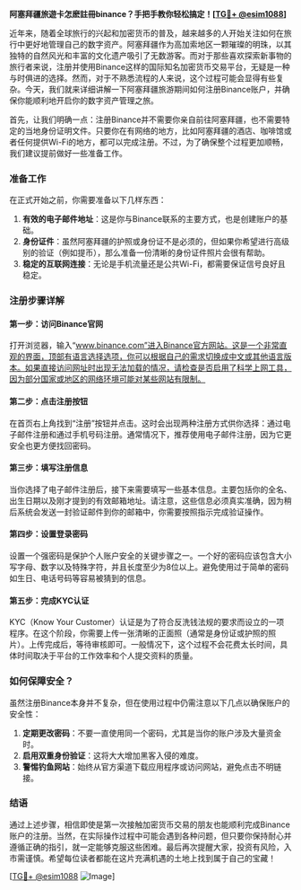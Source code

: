 **阿塞拜疆旅遊卡怎麽註冊binance？手把手教你轻松搞定！[[TG💪+ @esim1088](https://t.me/s/esim1088)]**

近年来，随着全球旅行的兴起和加密货币的普及，越来越多的人开始关注如何在旅行中更好地管理自己的数字资产。阿塞拜疆作为高加索地区一颗璀璨的明珠，以其独特的自然风光和丰富的文化遗产吸引了无数游客。而对于那些喜欢探索新事物的旅行者来说，注册并使用Binance这样的国际知名加密货币交易平台，无疑是一种与时俱进的选择。然而，对于不熟悉流程的人来说，这个过程可能会显得有些复杂。今天，我们就来详细讲解一下阿塞拜疆旅游期间如何注册Binance账户，并确保你能顺利地开启你的数字资产管理之旅。

首先，让我们明确一点：注册Binance并不需要你亲自前往阿塞拜疆，也不需要特定的当地身份证明文件。只要你在有网络的地方，比如阿塞拜疆的酒店、咖啡馆或者任何提供Wi-Fi的地方，都可以完成注册。不过，为了确保整个过程更加顺畅，我们建议提前做好一些准备工作。

### 准备工作

在正式开始之前，你需要准备以下几样东西：

1. **有效的电子邮件地址**：这是你与Binance联系的主要方式，也是创建账户的基础。
2. **身份证件**：虽然阿塞拜疆的护照或身份证不是必须的，但如果你希望进行高级别的验证（例如提币），那么准备一份清晰的身份证件照片会很有帮助。
3. **稳定的互联网连接**：无论是手机流量还是公共Wi-Fi，都需要保证信号良好且稳定。

### 注册步骤详解

#### 第一步：访问Binance官网

打开浏览器，输入“www.binance.com”进入Binance官方网站。这是一个非常直观的界面，顶部有语言选择选项，你可以根据自己的需求切换成中文或其他语言版本。如果直接访问网址时出现无法加载的情况，请检查是否启用了科学上网工具，因为部分国家或地区的网络环境可能对某些网站有限制。

#### 第二步：点击注册按钮

在首页右上角找到“注册”按钮并点击。这时会出现两种注册方式供你选择：通过电子邮件注册和通过手机号码注册。通常情况下，推荐使用电子邮件注册，因为它更安全也更方便找回密码。

#### 第三步：填写注册信息

当你选择了电子邮件注册后，接下来需要填写一些基本信息。主要包括你的全名、出生日期以及刚才提到的有效邮箱地址。请注意，这些信息必须真实准确，因为稍后系统会发送一封验证邮件到你的邮箱中，你需要按照指示完成验证操作。

#### 第四步：设置登录密码

设置一个强密码是保护个人账户安全的关键步骤之一。一个好的密码应该包含大小写字母、数字以及特殊字符，并且长度至少为8位以上。避免使用过于简单的密码如生日、电话号码等容易被猜到的信息。

#### 第五步：完成KYC认证

KYC（Know Your Customer）认证是为了符合反洗钱法规的要求而设立的一项程序。在这个阶段，你需要上传一张清晰的正面照（通常是身份证或护照的照片）。上传完成后，等待审核即可。一般情况下，这个过程不会花费太长时间，具体时间取决于平台的工作效率和个人提交资料的质量。

### 如何保障安全？

虽然注册Binance本身并不复杂，但在使用过程中仍需注意以下几点以确保账户的安全性：

1. **定期更改密码**：不要一直使用同一个密码，尤其是当你的账户涉及大量资金时。
2. **启用双重身份验证**：这将大大增加黑客入侵的难度。
3. **警惕钓鱼网站**：始终从官方渠道下载应用程序或访问网站，避免点击不明链接。

### 结语

通过上述步骤，相信即使是第一次接触加密货币交易的朋友也能顺利完成Binance账户的注册。当然，在实际操作过程中可能会遇到各种问题，但只要你保持耐心并遵循正确的指引，就一定能够克服这些困难。最后再次提醒大家，投资有风险，入市需谨慎。希望每位读者都能在这片充满机遇的土地上找到属于自己的宝藏！

[[TG💪+ @esim1088](https://t.me/s/esim1088) ![Image](https://i.postimg.cc/4NQfJmqS/Snipaste-2025-05-13-00-14-12.png)]